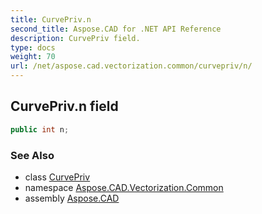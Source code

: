 ```yaml
---
title: CurvePriv.n
second_title: Aspose.CAD for .NET API Reference
description: CurvePriv field. 
type: docs
weight: 70
url: /net/aspose.cad.vectorization.common/curvepriv/n/
---
```

## CurvePriv.n field

```csharp
public int n;
```

### See Also

* class [CurvePriv](../)
* namespace [Aspose.CAD.Vectorization.Common](../../curvepriv/)
* assembly [Aspose.CAD](../../../)



